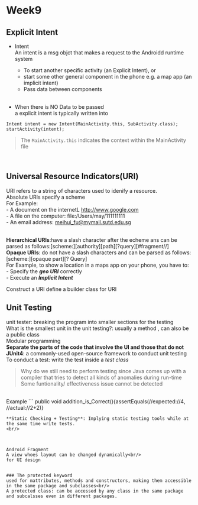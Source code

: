 # Week9

## Explicit Intent
- Intent
<br/> An intent is a msg objct that makes a request to the Androidd runtime system 
    - To start another specific activity (an Explicit Intent), or
    - start some other general component in the phone e.g. a map app (an implicit intent)
    - Pass data between components
    <br/>
    
- When there is NO Data to be passed
<br/> a explicit intent is typically written into 
```
Intent intent = new Intent(MainActivity.this, SubActivity.class);
startActivity(intent);
```
> The  ```MainActivity.this``` indicates the context within the MainActivity file
<br/>

## Universal Resource Indicators(URI)
URI refers to a string of characters used to idenify a resource.<br/>
Absolute URIs specify a scheme<br/>
For Example:<br/>
    - A document on the internetL http://www.google.com <br/>
    - A file on the computer: file:/Users/may/111111111 <br/>
    - An email address: meihui_fu@mymail.sutd.edu.sg<br/>
<br/>

**Hierarchical URIs**:have a slash character after the echeme ans can be parsed as follows:[scheme:][authority][path][?query][#fragment//]<br/>
**Opaque URIs**: do not have a slash characters and can be parsed as follows: [scheme:][opaque part][? Query]<br/>
For Example, to show a location in a maps app on your phone, you have to:<br/>
    - Specify the **_geo URI_** correctly <br/>
    - Execute an **_Implicit Intent_**

Construct a URI
define a builder class for URI

## Unit Testing
unit tester: breaking the program into smaller sections for the testing<br/>
What is the smallest unit in the unit testing?: usually a method , can also be a public class<br/>
Modular programming<br/>
**Separate the parts of the code that involve the UI and those that do not**
**JUnit4**: a commonly-used open-source framework to conduct unit testing <br/>
To conduct a test: write the test inside a _test class_ <br/>

>Why do we still need to perform testing since Java comes up with a compiler that tries to detect all kinds of anomalies during run-time<br/>
>Some funtionality/ effectiveness issue cannot be detected
<br/>
Example
```
public void addition_is_Correct(){assertEquals(//expected://4, //actual://2+2)}

```
**Static Checking + Testing**: Implying static testing tools while at the same time write tests. 
<br/>



Android Fragment
A view whoes layout can be changed dynamically<br/>
for UI design 


### The protected keyword
used for mattributes, methods and constructors, making them accessible in the same package and subclasses<br/>
A protected class: can be accessed by any class in the same package and subcalsses even in different packages.
